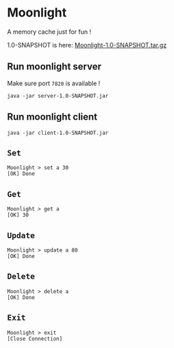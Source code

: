 # Moonlight
A memory cache just for fun !

1.0-SNAPSHOT is here: [Moonlight-1.0-SNAPSHOT.tar.gz](https://github.com/ECUST-CST163-ZhangBaiLi/Moonlight/releases/download/1.0-SNAPSHOT/Moonlight-1.0-SNAPSHOT.tar.gz)

## Run moonlight server

Make sure port `7820` is available !

```shell
java -jar server-1.0-SNAPSHOT.jar
```

## Run moonlight client
```shell
java -jar client-1.0-SNAPSHOT.jar
```

## `Set`
```shell
Moonlight > set a 30
[OK] Done
```

## `Get`
```shell
Moonlight > get a
[OK] 30
```

## `Update`
```shell
Moonlight > update a 80
[OK] Done
```

## `Delete`
```shell
Moonlight > delete a
[OK] Done
```

## `Exit`
```shell
Moonlight > exit
[Close Connection]
```

